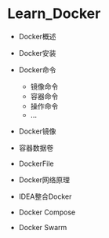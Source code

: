 # Learn_Docker
- Docker概述
- Docker安装
- Docker命令
  - 镜像命令
  - 容器命令
  - 操作命令
  - ... 
- Docker镜像
- 容器数据卷
- DockerFile
- Docker网络原理
- IDEA整合Docker

- Docker Compose
- Docker Swarm
